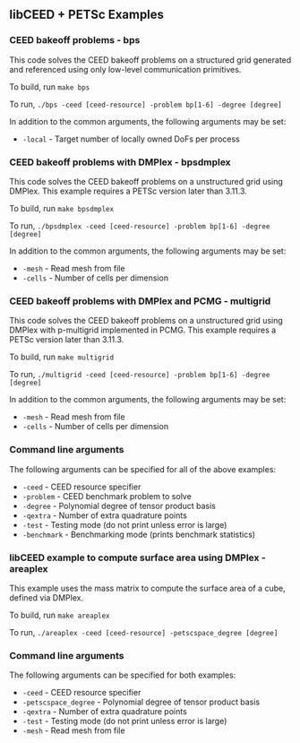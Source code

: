 ## libCEED + PETSc Examples

### CEED bakeoff problems - bps

This code solves the CEED bakeoff problems on a structured grid generated and
referenced using only low-level communication primitives.

To build, run `make bps`

To run, `./bps -ceed [ceed-resource] -problem bp[1-6] -degree [degree]`

In addition to the common arguments, the following arguments may be set:

- `-local`             - Target number of locally owned DoFs per process

### CEED bakeoff problems with DMPlex - bpsdmplex

This code solves the CEED bakeoff problems on a unstructured grid using DMPlex.
This example requires a PETSc version later than 3.11.3.

To build, run `make bpsdmplex`

To run, `./bpsdmplex -ceed [ceed-resource] -problem bp[1-6] -degree [degree]`

In addition to the common arguments, the following arguments may be set:

- `-mesh`              - Read mesh from file
- `-cells`             - Number of cells per dimension

### CEED bakeoff problems with DMPlex and PCMG - multigrid

This code solves the CEED bakeoff problems on a unstructured grid using DMPlex
with p-multigrid implemented in PCMG. This example requires a PETSc version later than 3.11.3.

To build, run `make multigrid`

To run, `./multigrid -ceed [ceed-resource] -problem bp[1-6] -degree [degree]`

In addition to the common arguments, the following arguments may be set:

- `-mesh`              - Read mesh from file
- `-cells`             - Number of cells per dimension

### Command line arguments

The following arguments can be specified for all of the above examples:

- `-ceed`              - CEED resource specifier
- `-problem`           - CEED benchmark problem to solve
- `-degree`            - Polynomial degree of tensor product basis
- `-qextra`            - Number of extra quadrature points
- `-test`              - Testing mode (do not print unless error is large)
- `-benchmark`         - Benchmarking mode (prints benchmark statistics)

### libCEED example to compute surface area using DMPlex - areaplex

This example uses the mass matrix to compute the surface area of a cube, defined via DMPlex. 

To build, run `make areaplex`

To run, `./areaplex -ceed [ceed-resource] -petscspace_degree [degree]`

### Command line arguments

The following arguments can be specified for both examples:

- `-ceed`              - CEED resource specifier
- `-petscspace_degree` - Polynomial degree of tensor product basis
- `-qextra`            - Number of extra quadrature points
- `-test`              - Testing mode (do not print unless error is large)
- `-mesh`              - Read mesh from file

